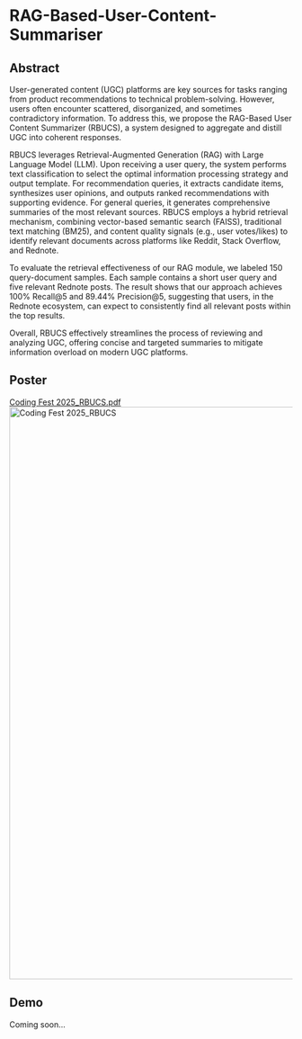 # RAG-Based-User-Content-Summariser
## Abstract
User-generated content (UGC) platforms are key sources for tasks ranging from product recommendations to technical problem-solving. However, users often encounter scattered, disorganized, and sometimes contradictory information. To address this, we propose the RAG-Based User Content Summarizer (RBUCS), a system designed to aggregate and distill UGC into coherent responses.

RBUCS leverages Retrieval-Augmented Generation (RAG) with Large Language Model (LLM). Upon receiving a user query, the system performs text classification to select the optimal information processing strategy and output template. For recommendation queries, it extracts candidate items, synthesizes user opinions, and outputs ranked recommendations with supporting evidence. For general queries, it generates comprehensive summaries of the most relevant sources. RBUCS employs a hybrid retrieval mechanism, combining vector-based semantic search (FAISS), traditional text matching (BM25), and content quality signals (e.g., user votes/likes) to identify relevant documents across platforms like Reddit, Stack Overflow, and Rednote.

To evaluate the retrieval effectiveness of our RAG module, we labeled 150 query-document samples. Each sample contains a short user query and five relevant Rednote posts. The result shows that our approach achieves 100% Recall@5 and 89.44% Precision@5, suggesting that users, in the Rednote ecosystem, can expect to consistently find all relevant posts within the top results.

Overall, RBUCS effectively streamlines the process of reviewing and analyzing UGC, offering concise and targeted summaries to mitigate information overload on modern UGC platforms.

## Poster
[Coding Fest 2025_RBUCS.pdf](https://github.com/user-attachments/files/22231366/Coding.Fest.2025_RBUCS.pdf)
<img width="720" height="1018" alt="Coding Fest 2025_RBUCS" src="https://github.com/user-attachments/assets/d553bfc9-6906-4e0d-be54-9ebbf31ef99f" />

## Demo
Coming soon...
